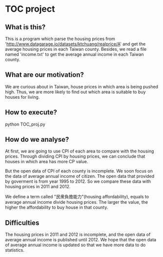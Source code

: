 TOC project
===========

What is this?
-------------
This is a program which parse the housing prices from 'http://www.datagarage.io/datasets/ktchuang/realprice/A' and get the average housing prices in each Taiwan county. Besides, we read a file named 'income.txt' to get the average annual income in each Taiwan county.

What are our motivation?
------------------------
We are curious about in Taiwan, house prices in which area is being pushed high. Thus, we are more likely to find out which area is suitable to buy houses for living.

How to execute?
---------------
python TOC_proj.py

How do we analyse?
-------------------
At first, we are going to use CPI of each area to compare with the housing prices. Through dividing CPI by housing prices, we can conclude that houses in which area has more CP value.

But the open data of CPI of each county is incomplete. We soon focus on the data of average annual income of citizen. The open data that provided by goverment is from year 1995 to 2012. So we compare these data with housing prices in 2011 and 2012.

We define a term called "民衆負擔能力"(housing affordability), equals to average annual income divide housing prices. The larger the value, the higher the affordability to buy house in that county.

Difficulties
------------
The housing prices in 2011 and 2012 is incomplete, and the open data of average annual income is published until 2012. We hope that the open data of average annual income is updated so that we have more data to do statistics.

